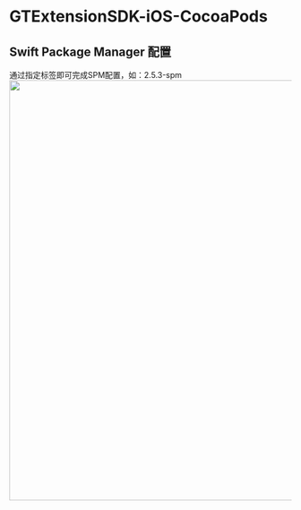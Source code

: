 # GTExtensionSDK-iOS-CocoaPods





## Swift Package Manager 配置
通过指定标签即可完成SPM配置，如：2.5.3-spm <br/>
<img src="../master/Pics/spm.png" width="750px;"/> 

